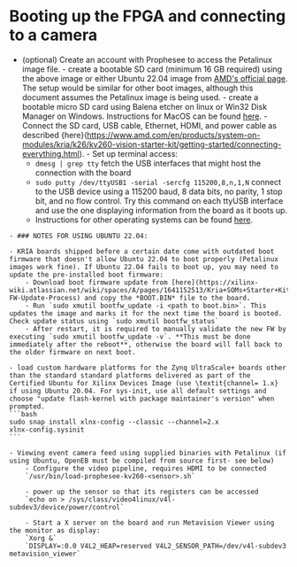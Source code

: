 # Booting up the FPGA and connecting to a camera

-    (optional) Create an account with Prophesee to access the Petalinux image file.
    - create a bootable SD card (minimum 16 GB required) using the above image or either Ubuntu 22.04 image from [AMD's official page](https://ubuntu.com/download/amd). The setup would be similar for other boot images, although this document assumes the Petalinux image is being used.
    - create a bootable micro SD card using Balena etcher on linux or Win32 Disk Manager on Windows. Instructions for MacOS can be found [here](https://www.amd.com/en/products/system-on-modules/kria/k26/kv260-vision-starter-kit/getting-started/setting-up-the-sd-card-image.html).
    - Connect the SD card, USB cable, Ethernet, HDMI, and power cable as described {here}(https://www.amd.com/en/products/system-on-modules/kria/k26/kv260-vision-starter-kit/getting-started/connecting-everything.html).
    - Set up terminal access:
        - `dmesg | grep tty`
        fetch the USB interfaces that might host the connection with the board
        - `sudo putty /dev/ttyUSB1 -serial -sercfg 115200,8,n,1,N`
        connect to the USB device using a 115200 baud, 8 data bits, no parity, 1 stop bit, and no flow control. Try this command on each ttyUSB interface and use the one displaying information from the board as it boots up.
        - Instructions for other operating systems can be found [here](https://www.amd.com/en/products/system-on-modules/kria/k26/kv260-vision-starter-kit/getting-started/booting-your-starter-kit.html).    
   
    - ### NOTES FOR USING UBUNTU 22.04:
    
    - KRIA boards shipped before a certain date come with outdated boot firmware that doesn't allow Ubuntu 22.04 to boot properly (Petalinux images work fine). If Ubuntu 22.04 fails to boot up, you may need to update the pre-installed boot firmware:    
        - Download boot firmware update from [here](https://xilinx-wiki.atlassian.net/wiki/spaces/A/pages/1641152513/Kria+SOMs+Starter+Kits#Boot-FW-Update-Process) and copy the *BOOT.BIN* file to the board.
        - Run `sudo xmutil bootfw_update -i <path to boot.bin>`. This updates the image and marks it for the next time the board is booted. Check update status using `sudo xmutil bootfw_status`
        - After restart, it is required to manually validate the new FW by executing `sudo xmutil bootfw_update -v`. **This must be done immediately after the reboot**, otherwise the board will fall back to the older firmware on next boot.        
    
    - load custom hardware platforms for the Zynq UltraScale+ boards other than the standard standard platforms delivered as part of the Certified Ubuntu for Xilinx Devices Image (use \textit{channel= 1.x} if using Ubuntu 20.04. For sys-init, use all default settings and choose "update flash-kernel with package maintainer's version" when prompted.
    ```bash
    sudo snap install xlnx-config --classic --channel=2.x
    xlnx-config.sysinit
    ```
   
    - Viewing event camera feed using supplied binaries with Petalinux (if using Ubuntu, OpenEB must be compiled from source first- see below)
        - Configure the video pipeline, requires HDMI to be connected
        `/usr/bin/load-prophesee-kv260-<sensor>.sh`
        
        - power up the sensor so that its registers can be accessed 
        `echo on > /sys/class/video4linux/v4l-subdev3/device/power/control`
        
        - Start a X server on the board and run Metavision Viewer using the monitor as display:   
        `Xorg &`
        `DISPLAY=:0.0 V4L2_HEAP=reserved V4L2_SENSOR_PATH=/dev/v4l-subdev3 metavision_viewer`
        

